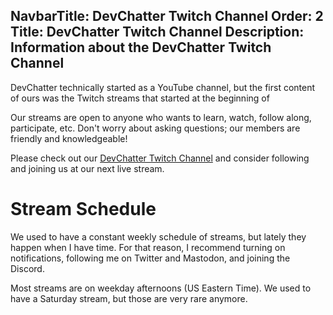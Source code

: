 NavbarTitle: DevChatter Twitch Channel
Order: 2
Title: DevChatter Twitch Channel
Description: Information about the DevChatter Twitch Channel
---

DevChatter technically started as a YouTube channel, but the first content of ours was the Twitch streams that started at the beginning of 

Our streams are open to anyone who wants to learn, watch, follow along, participate,  etc. Don't worry about asking questions; our members are friendly and knowledgeable!

Please check out our [DevChatter Twitch Channel](https://www.twitch.tv/DevChatter) and consider following and joining us at our next live stream. 

# Stream Schedule

We used to have a constant weekly schedule of streams, but lately they happen when I have time. For that reason, I recommend turning on notifications, following me on Twitter and Mastodon, and joining the Discord.

Most streams are on weekday afternoons (US Eastern Time). We used to have a Saturday stream, but those are very rare anymore. 

